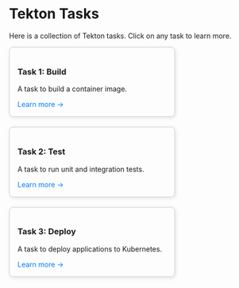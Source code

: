 # Tekton Tasks

Here is a collection of Tekton tasks. Click on any task to learn more.

<div style="display: flex; flex-wrap: wrap; gap: 20px;">

<div style="flex: 1; min-width: 250px; max-width: 300px; border: 1px solid #ccc; border-radius: 8px; padding: 16px; box-shadow: 2px 2px 8px rgba(0,0,0,0.1);">
  <h3>Task 1: Build</h3>
  <p>A task to build a container image.</p>
  <a href="/tasks/build" style="color: #007bff; text-decoration: none;">Learn more →</a>
</div>

<div style="flex: 1; min-width: 250px; max-width: 300px; border: 1px solid #ccc; border-radius: 8px; padding: 16px; box-shadow: 2px 2px 8px rgba(0,0,0,0.1);">
  <h3>Task 2: Test</h3>
  <p>A task to run unit and integration tests.</p>
  <a href="/tasks/test" style="color: #007bff; text-decoration: none;">Learn more →</a>
</div>

<div style="flex: 1; min-width: 250px; max-width: 300px; border: 1px solid #ccc; border-radius: 8px; padding: 16px; box-shadow: 2px 2px 8px rgba(0,0,0,0.1);">
  <h3>Task 3: Deploy</h3>
  <p>A task to deploy applications to Kubernetes.</p>
  <a href="/tasks/deploy" style="color: #007bff; text-decoration: none;">Learn more →</a>
</div>

</div>
